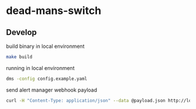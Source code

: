 # dead-mans-switch

## Develop
build binary in local environment
```sh
make build
```

running in local environment
```sh
dms -config config.example.yaml
```

send alert manager webhook payload
```sh
curl -H "Content-Type: application/json" --data @payload.json http://localhost:8080/webhook
```
